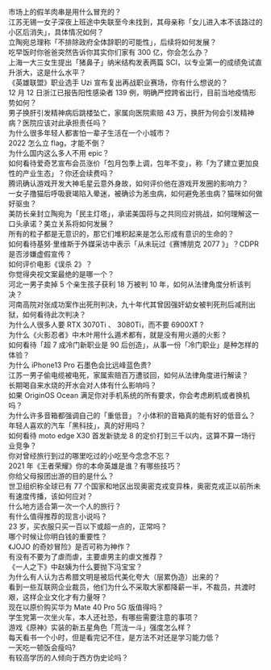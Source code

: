 市场上的假羊肉串是用什么冒充的？  
江苏无锡一女子深夜上班途中失联至今未找到，其母亲称「女儿进入本不该路过的小区后消失」，具体情况如何？  
立陶宛总理称「不排除政府全体辞职的可能性」，后续将如何发展？  
吃早饭时你爸爸突然告诉你其实你们家有 300 亿，你会怎么办？  
上海一大三女生提出「猪鼻子」纳米结构发表两篇 SCI，以专业第一的成绩免试直升浙大，这是什么水平？  
《英雄联盟》职业选手 Uzi 宣布复出再战职业赛场，你有什么想说的？  
12 月 12 日浙江已报告阳性感染者 139 例，明确严控跨省出行，目前当地疫情形势如何？  
男子换肝引发精神病后跳楼坠亡，家属向医院索赔 43 万，换肝为何会引发精神病？医院应该对此承担责任吗？  
为什么很多年轻人都害怕一辈子生活在一个小城市？  
2022 怎么立 flag，才能不倒？  
为什么国内这么多人不用 epic？  
如何看待爱奇艺宣布会员涨价「包月包季上调，包年不变」，称「为了建立更加良性的产业生态」？你还会续费吗？  
腾讯确认游戏开发大神毛星云意外身故，如何评价他在游戏开发圈的影响力？  
一女子撸猫后呼吸衰竭陷入晕迷，被确诊为恙虫病，如何避免恙虫病？猫咪如何做好驱虫？  
美防长亲封立陶宛为「民主灯塔」，承诺美国将与之共同应对挑战，如何理解这一口头承诺？美立关系将如何发展？  
所有的粒子都是无意识的，那它们堆积起来是怎么形成有意识的生命的？  
如何看待基努·里维斯于外媒采访中表示「从未玩过《赛博朋克 2077 》」？CDPR 是否涉嫌虚假宣传？  
如何评价电影《误杀 2》？  
你觉得央视文案最绝的是哪一个？  
河北一男子卖掉 5 个亲生孩子获利 18 万被判 10 年，如何从法律角度分析该判决？  
河南高院对张成功案作出死刑判决，九十年代其曾因强奸幼女被判死刑后减刑出狱，如何看待此次判决？  
为什么人很多人要 RTX 3070Ti 、 3080Ti，而不要 6900XT ?  
为什么《火影忍者》中木叶用什么遁术都有，就是没有用火遁的火影？  
如何看待「超 7 成冷门新职业是 90 后创造」，从事一份「冷门职业」是种怎样的体验？  
为什么 iPhone13 Pro 石墨色会比远峰蓝色贵?  
江苏一男子偷电缆被电死，家属索赔百万遭驳回，如何从法律角度进行解读？  
长期喝自来水烧的开水会对人体有什么影响吗？  
如果 OriginOS Ocean 满足你对手机系统的所有要求，你会考虑刷机或者换机吗？  
为什么许多音箱都强调自己的「重低音」？小体积的音箱真的能有好的低音么？  
年轻人喜欢的汽车「黑科技」，真的好用吗？  
如何看待 moto edge X30 首发新骁龙 8 的定价打到三千以内，这算不算一场行业竞争？  
你对曾经旅行到过的哪里吃过的小吃至今念念不忘？  
2021 年《王者荣耀》你的本命英雄是谁？有哪些技巧？  
你给父母报团出游的目的是什么？  
世卫组织称全球已有 77 个国家和地区出现奥密克戎变异株，奥密克戎正以前所未有速度传播，该如何应对？  
什么地方适合第一次一个人的旅行？  
有什么值得推荐的现言小说吗？  
23 岁，买衣服只买一百以下或超一点的，正常吗？  
哪个时候让你明白钱的重要性？  
《JOJO 的奇妙冒险》是否可称为神作？  
有没有不要为了虐而虐，主要虐男主的虐文推荐？  
《一人之下》中赵姨为什么要抛下冯宝宝？  
为什么有人认为古希腊文明是被后代美化夸大（层累伪造）出来的？  
看到一些互联网企业裁员，他们为什么不采取大家都降薪一半，不裁员，共渡时艰，这样企业文化才有力量呀？  
现在以原价购买华为 Mate 40 Pro 5G 版值得吗？  
学生党第一次坐火车，本人还社恐，有哪些需要注意的事项？  
游戏《原神》实装的新五星角色「荒泷一斗」强度怎么样？  
每天看书一个小时，但是看完记不住，是方法不对还是学习能力低？  
一天吃一顿饭会瘦吗?  
有较高学历的人倾向于西方伪史论吗？  
